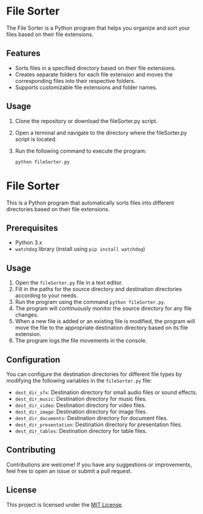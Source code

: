 # File Sorter

The File Sorter is a Python program that helps you organize and sort your files based on their file extensions.

## Features

- Sorts files in a specified directory based on their file extensions.
- Creates separate folders for each file extension and moves the corresponding files into their respective folders.
- Supports customizable file extensions and folder names.

## Usage

1. Clone the repository or download the fileSorter.py script.
2. Open a terminal and navigate to the directory where the fileSorter.py script is located.
3. Run the following command to execute the program:

   ```shell
   python fileSorter.py
   ```

# File Sorter

This is a Python program that automatically sorts files into different directories based on their file extensions.

## Prerequisites

- Python 3.x
- `watchdog` library (install using `pip install watchdog`)

## Usage

1. Open the `fileSorter.py` file in a text editor.
2. Fill in the paths for the source directory and destination directories according to your needs.
3. Run the program using the command `python fileSorter.py`.
4. The program will continuously monitor the source directory for any file changes.
5. When a new file is added or an existing file is modified, the program will move the file to the appropriate destination directory based on its file extension.
6. The program logs the file movements in the console.

## Configuration

You can configure the destination directories for different file types by modifying the following variables in the `fileSorter.py` file:

- `dest_dir_sfx`: Destination directory for small audio files or sound effects.
- `dest_dir_music`: Destination directory for music files.
- `dest_dir_video`: Destination directory for video files.
- `dest_dir_image`: Destination directory for image files.
- `dest_dir_documents`: Destination directory for document files.
- `dest_dir_presentation`: Destination directory for presentation files.
- `dest_dir_tables`: Destination directory for table files.

## Contributing

Contributions are welcome! If you have any suggestions or improvements, feel free to open an issue or submit a pull request.

## License

This project is licensed under the [MIT License](LICENSE).
